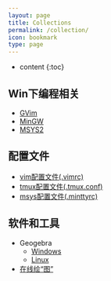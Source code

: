 ```yaml
---
layout: page
title: Collections
permalink: /collection/
icon: bookmark
type: page
---
```


* content
{:toc}
## Win下编程相关

- [GVim](https://ftp.nluug.nl/pub/vim/pc/gvim81.exe)
- [MinGW](https://osdn.net/projects/mingw/downloads/68260/mingw-get-setup.exe/)
- [MSYS2](http://repo.msys2.org/distrib/x86_64/msys2-x86_64-20180531.exe)



## 配置文件

* [vim配置文件(.vimrc)](https://raw.githubusercontent.com/RogerDTZ/Program/master/.vimrc)
* [tmux配置文件(.tmux.conf)](https://raw.githubusercontent.com/RogerDTZ/Program/master/.tmux.conf)
* [msys配置文件(.minttyrc)](https://raw.githubusercontent.com/RogerDTZ/Program/master/.minttyrc)



## 软件和工具

- Geogebra
	- [Windows](https://download.geogebra.org/package/win-autoupdate)
	- [Linux](https://wiki.geogebra.org/en/Reference:GeoGebra_Installation#GeoGebra_Classic_6)
- [在线绘“图”](https://csacademy.com/app/graph_editor/)

